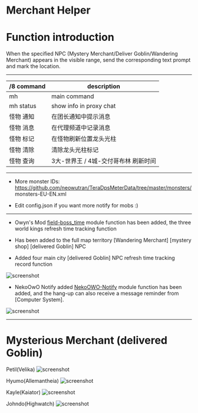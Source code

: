 Merchant Helper
======

# Function introduction

When the specified NPC (Mystery Merchant/Deliver Goblin/Wandering Merchant) appears in the visible range, send the corresponding text prompt and mark the location.

------

/8 command | description
--- | ---
mh         | main command
mh  status | show info in proxy chat
怪物 通知   | 在团长通知中提示消息
怪物 消息   | 在代理频道中记录消息
怪物 标记   | 在怪物刷新位置龙头光柱
怪物 清除   | 清除龙头光柱标记
怪物 查询   | 3大-世界王 / 4城-交付哥布林 刷新时间

------

- More monster IDs: https://github.com/neowutran/TeraDpsMeterData/tree/master/monsters/  monsters-EU-EN.xml

- Edit config.json if you want more notify for mobs :)

------

- Owyn's Mod [field-boss_time](https://github.com/Owyn/field-boss_time) module function has been added, the three world kings refresh time tracking function

- Has been added to the full map territory [Wandering Merchant] [mystery shop] [delivered Goblin] NPC

- Added four main city [delivered Goblin] NPC refresh time tracking record function

![screenshot](https://github.com/PatrickSantoZZ/Merchant-Helper/blob/master/screenshot/05.png)

-  NekoOwO Notify added [NekoOWO-Notify](https://github.com/PatrickSantoZZ/NekoOWO-Notify) module function has been added, and the hang-up can also receive a message reminder from [Computer System].

![screenshot](https://github.com/PatrickSantoZZ/Merchant-Helper/blob/master/screenshot/06.png)

------

# Mysterious Merchant (delivered Goblin)

Petil(Velika)
![screenshot](https://github.com/PatrickSantoZZ/Merchant-Helper/blob/master/screenshot/01.PNG)

Hyumo(Allemantheia)
![screenshot](https://github.com/PatrickSantoZZ/Merchant-Helper/blob/master/screenshot/02.PNG)

Kayle(Kaiator)
![screenshot](https://github.com/PatrickSantoZZ/Merchant-Helper/blob/master/screenshot/03.PNG)

Johndo(Highwatch)
![screenshot](https://github.com/PatrickSantoZZ/Merchant-Helper/blob/master/screenshot/04.PNG)

